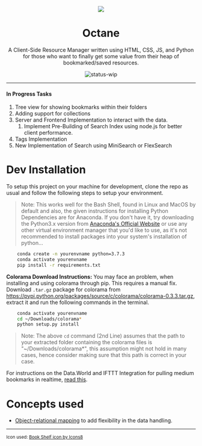 <div style="text-align:center">
    <p align="center">
        <img src="https://img.icons8.com/nolan/100/000000/book-shelf.png">
    </p>

# Octane
A Client-Side Resource Manager written using HTML, CSS, JS, and Python for those who want to finally get some value from their heap of bookmarked/saved resources.

![status-wip](https://img.shields.io/badge/Status-Work%20in%20Progress-red.svg)
</div>

<!-- # <img src="https://img.icons8.com/nolan/100/000000/book-shelf.png" height="100" align="left" /> Octane: Bookmark Manager

![status-wip](https://img.shields.io/badge/Status-Work%20in%20Progress-red.svg) -->

---


#### In Progress Tasks
1. Tree view for showing bookmarks within their folders
2. Adding support for collections
3. Server and Frontend Implementation to interact with the data.
    1. Implement Pre-Building of Search Index using node.js for better client performance.
4. Tags Implementation
5. New Implementation of Search using MiniSearch or FlexSearch


# Dev Installation
To setup this project on your machine for development, clone the repo as usual and follow the following steps to setup your environment.
> Note: This works well for the Bash Shell, found in Linux and MacOS by default and also, the given instructions for installing Python Dependencies are for Anaconda. If you don't have it, try downloading the Python3.x version from [Anaconda's Official Website](https://www.anaconda.com/distribution/) or use any other virtual environment manager that you'd like to use, as it's not recommended to install packages into your system's installation of python...
<!-- conda env create -f environment.yml -->

```sh
    conda create -n yourenvname python=3.7.3
    conda activate yourenvname
    pip install -r requirements.txt
```

**Colorama Download Instructions:** You may face an problem, when installing and using colorama through pip. This requires a manual fix. Download `.tar.gz` package for colorama from https://pypi.python.org/packages/source/c/colorama/colorama-0.3.3.tar.gz, extract it and run the following commands in the terminal.
```sh
    conda activate yourenvname
    cd ~/Downloads/colorama*
    python setup.py install
```

> Note: The above `cd` command (2nd Line) assumes that the path to your extracted folder containing the colorama files is "~/Downloads/colorama*", this assumption might not hold in many cases, hence consider making sure that this path is correct in your case.

For instructions on the Data.World and IFTTT Integration for pulling medium bookmarks in realtime, [read this](docs/DataworldIFTTT.md).



# Concepts used
* [Object-relational mapping](https://stackoverflow.com/a/1152323/7800641) to add flexibility in the data handling.


---
<sup>Icon used: <a href="https://icons8.com/icon/44780/book-shelf">Book Shelf icon by Icons8</a></sup>
